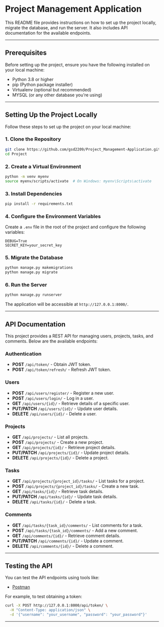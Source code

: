 # Project Management Application

This README file provides instructions on how to set up the project locally, migrate the database, and run the server. It also includes API documentation for the available endpoints.

---

## **Prerequisites**

Before setting up the project, ensure you have the following installed on your local machine:

- Python 3.8 or higher
- pip (Python package installer)
- Virtualenv (optional but recommended)
- MYSQL (or any other database you're using)

---

## **Setting Up the Project Locally**

Follow these steps to set up the project on your local machine:

### 1. **Clone the Repository**
```bash
git clone https://github.com/gsd2209/Project_Management-Application.git
cd Project
```

### 2. **Create a Virtual Environment**
```bash
python -m venv myenv
source myenv/scripts/activate  # On Windows: myenv\Scripts\activate
```

### 3. **Install Dependencies**
```bash
pip install -r requirements.txt
```

### 4. **Configure the Environment Variables**

Create a `.env` file in the root of the project and configure the following variables:
```
DEBUG=True
SECRET_KEY=your_secret_key
```

### 5. **Migrate the Database**
```bash
python manage.py makemigrations
python manage.py migrate
```

### 6. **Run the Server**
```bash
python manage.py runserver
```
The application will be accessible at `http://127.0.0.1:8000/`.

---

## **API Documentation**

This project provides a REST API for managing users, projects, tasks, and comments. Below are the available endpoints:

### **Authentication**
- **POST** `/api/token/` - Obtain JWT token.
- **POST** `/api/token/refresh/` - Refresh JWT token.

### **Users**
- **POST** `/api/users/register/` - Register a new user.
- **POST** `/api/users/login/` - Log in a user.
- **GET** `/api/users/{id}/` - Retrieve details of a specific user.
- **PUT/PATCH** `/api/users/{id}/` - Update user details.
- **DELETE** `/api/users/{id}/` - Delete a user.

### **Projects**
- **GET** `/api/projects/` - List all projects.
- **POST** `/api/projects/` - Create a new project.
- **GET** `/api/projects/{id}/` - Retrieve project details.
- **PUT/PATCH** `/api/projects/{id}/` - Update project details.
- **DELETE** `/api/projects/{id}/` - Delete a project.

### **Tasks**
- **GET** `/api/projects/{project_id}/tasks/` - List tasks for a project.
- **POST** `/api/projects/{project_id}/tasks/` - Create a new task.
- **GET** `/api/tasks/{id}/` - Retrieve task details.
- **PUT/PATCH** `/api/tasks/{id}/` - Update task details.
- **DELETE** `/api/tasks/{id}/` - Delete a task.

### **Comments**
- **GET** `/api/tasks/{task_id}/comments/` - List comments for a task.
- **POST** `/api/tasks/{task_id}/comments/` - Add a new comment.
- **GET** `/api/comments/{id}/` - Retrieve comment details.
- **PUT/PATCH** `/api/comments/{id}/` - Update a comment.
- **DELETE** `/api/comments/{id}/` - Delete a comment.

---

## **Testing the API**

You can test the API endpoints using tools like:
- [Postman](https://www.postman.com/)

For example, to test obtaining a token:
```bash
curl -X POST http://127.0.0.1:8000/api/token/ \
  -H "Content-Type: application/json" \
  -d '{"username": "your_username", "password": "your_password"}'
```

---


